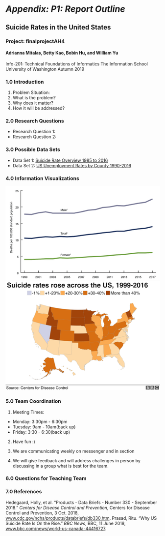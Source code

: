 # *Appendix: P1: Report Outline* #
## Suicide Rates in the United States ##
### Project: finalprojectAH4 ###
#### Adrianna Mitalas, Betty Kao, Bobin Hu, and William Yu
Info-201: Technical Foundations of Informatics
The Information School
University of Washington
Autumn 2019

### 1.0 Introduction
1. Problem Situation:
2. What is the problem?
3. Why does it matter?
4. How it will be addressed?

### 2.0 Research Questions
* Research Question 1:
* Research Question 2:

### 3.0 Possible Data Sets
* Data Set 1: [Suicide Rate Overview 1985 to 2016](https://www.kaggle.com/russellyates88/suicide-rates-overview-1985-to-2016)
* Data Set 2: [US Unemployment Rates by County 1990-2016](https://www.kaggle.com/jayrav13/unemployment-by-county-us)

### 4.0 Information Visualizations
![Suicide Rates by Sex](visualization-Images/suicide-rates-by-sex.png)
![Suicide Rates Rising](visualization-Images/suicide-rising-rates.png)

### 5.0 Team Coordination
1. Meeting Times:
* Monday: 3:30pm - 6:30pm
* Tuesday: 9am - 10am(back up)
* Friday: 3:30 - 6:30(back up)

2. Have fun :)

3. We are communicating weekly on messenger and in section

4. We will give feedback and will address challenges in person by discussing in a group what is best for the team.

### 6.0 Questions for Teaching Team


### 7.0 References
Hedegaard, Holly, et al. “Products - Data Briefs - Number 330 - September 2018.” *Centers for Disease Control and Prevention*, Centers for Disease Control and Prevention, 3 Oct. 2018, www.cdc.gov/nchs/products/databriefs/db330.htm.
Prasad, Ritu. “Why US Suicide Rate Is On the Rise.” *BBC News*, BBC, 11 June 2018, www.bbc.com/news/world-us-canada-44416727.
